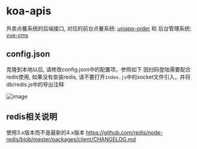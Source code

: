 
# koa-apis
外卖点餐系统的后端接口, 对应的前台点餐系统: [uniapp-order](https://github.com/yg10323/uniapp-order) 和 后台管理系统: [vue-cms](https://github.com/yg10323/vue-cms)

## config.json
克隆到本地以后, 请修改config.json中的配置项，参照如下
因扫码登陆需要配合redis使用, 如果没有安装redis, 请不要打开`index.js`中的socket文件引入，并将db/redis.js中的导出注释

![image](https://user-images.githubusercontent.com/48284901/154799686-4f29a4b5-16b1-4e4d-bb16-6b4c6a0ed56f.png)



## redis相关说明
使用3.x版本而不是最新的4.x版本
https://github.com/redis/node-redis/blob/master/packages/client/CHANGELOG.md
